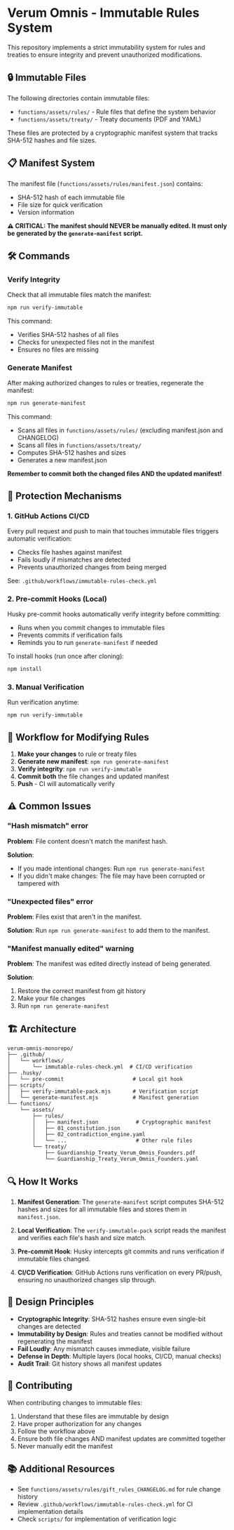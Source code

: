 # Verum Omnis - Immutable Rules System

This repository implements a strict immutability system for rules and treaties to ensure integrity and prevent unauthorized modifications.

## 🔒 Immutable Files

The following directories contain immutable files:
- `functions/assets/rules/` - Rule files that define the system behavior
- `functions/assets/treaty/` - Treaty documents (PDF and YAML)

These files are protected by a cryptographic manifest system that tracks SHA-512 hashes and file sizes.

## 📋 Manifest System

The manifest file (`functions/assets/rules/manifest.json`) contains:
- SHA-512 hash of each immutable file
- File size for quick verification
- Version information

**⚠️ CRITICAL: The manifest should NEVER be manually edited. It must only be generated by the `generate-manifest` script.**

## 🛠️ Commands

### Verify Integrity

Check that all immutable files match the manifest:

```bash
npm run verify-immutable
```

This command:
- Verifies SHA-512 hashes of all files
- Checks for unexpected files not in the manifest
- Ensures no files are missing

### Generate Manifest

After making authorized changes to rules or treaties, regenerate the manifest:

```bash
npm run generate-manifest
```

This command:
- Scans all files in `functions/assets/rules/` (excluding manifest.json and CHANGELOG)
- Scans all files in `functions/assets/treaty/`
- Computes SHA-512 hashes and sizes
- Generates a new manifest.json

**Remember to commit both the changed files AND the updated manifest!**

## 🔐 Protection Mechanisms

### 1. GitHub Actions CI/CD

Every pull request and push to main that touches immutable files triggers automatic verification:
- Checks file hashes against manifest
- Fails loudly if mismatches are detected
- Prevents unauthorized changes from being merged

See: `.github/workflows/immutable-rules-check.yml`

### 2. Pre-commit Hooks (Local)

Husky pre-commit hooks automatically verify integrity before committing:
- Runs when you commit changes to immutable files
- Prevents commits if verification fails
- Reminds you to run `generate-manifest` if needed

To install hooks (run once after cloning):

```bash
npm install
```

### 3. Manual Verification

Run verification anytime:

```bash
npm run verify-immutable
```

## 📝 Workflow for Modifying Rules

1. **Make your changes** to rule or treaty files
2. **Generate new manifest**: `npm run generate-manifest`
3. **Verify integrity**: `npm run verify-immutable`
4. **Commit both** the file changes and updated manifest
5. **Push** - CI will automatically verify

## ⚠️ Common Issues

### "Hash mismatch" error

**Problem**: File content doesn't match the manifest hash.

**Solution**: 
- If you made intentional changes: Run `npm run generate-manifest`
- If you didn't make changes: The file may have been corrupted or tampered with

### "Unexpected files" error

**Problem**: Files exist that aren't in the manifest.

**Solution**: Run `npm run generate-manifest` to add them to the manifest.

### "Manifest manually edited" warning

**Problem**: The manifest was edited directly instead of being generated.

**Solution**: 
1. Restore the correct manifest from git history
2. Make your file changes
3. Run `npm run generate-manifest`

## 🏗️ Architecture

```
verum-omnis-monorepo/
├── .github/
│   └── workflows/
│       └── immutable-rules-check.yml  # CI/CD verification
├── .husky/
│   └── pre-commit                      # Local git hook
├── scripts/
│   ├── verify-immutable-pack.mjs       # Verification script
│   └── generate-manifest.mjs           # Manifest generation
└── functions/
    └── assets/
        ├── rules/
        │   ├── manifest.json            # Cryptographic manifest
        │   ├── 01_constitution.json
        │   ├── 02_contradiction_engine.yaml
        │   └── ...                      # Other rule files
        └── treaty/
            ├── Guardianship_Treaty_Verum_Omnis_Founders.pdf
            └── Guardianship_Treaty_Verum_Omnis_Founders.yaml
```

## 🔍 How It Works

1. **Manifest Generation**: The `generate-manifest` script computes SHA-512 hashes and sizes for all immutable files and stores them in `manifest.json`.

2. **Local Verification**: The `verify-immutable-pack` script reads the manifest and verifies each file's hash and size match.

3. **Pre-commit Hook**: Husky intercepts git commits and runs verification if immutable files changed.

4. **CI/CD Verification**: GitHub Actions runs verification on every PR/push, ensuring no unauthorized changes slip through.

## 🎯 Design Principles

- **Cryptographic Integrity**: SHA-512 hashes ensure even single-bit changes are detected
- **Immutability by Design**: Rules and treaties cannot be modified without regenerating the manifest
- **Fail Loudly**: Any mismatch causes immediate, visible failure
- **Defense in Depth**: Multiple layers (local hooks, CI/CD, manual checks)
- **Audit Trail**: Git history shows all manifest updates

## 🤝 Contributing

When contributing changes to immutable files:

1. Understand that these files are immutable by design
2. Have proper authorization for any changes
3. Follow the workflow above
4. Ensure both file changes AND manifest updates are committed together
5. Never manually edit the manifest

## 📚 Additional Resources

- See `functions/assets/rules/gift_rules_CHANGELOG.md` for rule change history
- Review `.github/workflows/immutable-rules-check.yml` for CI implementation details
- Check `scripts/` for implementation of verification logic
